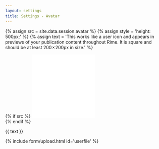 ```yaml
---
layout: settings
title: Settings - Avatar
---
```


{% assign src = site.data.session.avatar %}
{% assign style = 'height: 500px;' %}
{% assign text = 'This works like a user icon and appears in previews of your publication content throughout Rime. It is square and should be at least 200 × 200px in size.' %}


{% if src %}
<img class="bg-cover img-circle" style="background-image: url({{ site.url }}/{{ src }})" width="200px" height="200px" src="/assets/images/blank.png">
<br>
{% endif %}

<p>{{ text }}</p>

{% include form/upload.html id='userfile' %}